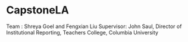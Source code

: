 # CapstoneLA

Team : Shreya Goel and Fengxian Liu
Supervisor: John Saul, Director of Institutional Reporting, Teachers College, Columbia University
